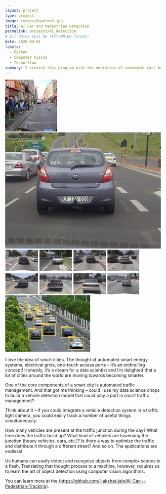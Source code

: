 ```yaml
---
layout: project
type: project
image: images/download.jpg
title: AI Car and Pedestrian Detection
permalink: projects/AI_Detection
# All dates must be YYYY-MM-DD format!
date: 2020-04-01
labels:
  - Python
  - Computer Vision
  - Tesnorflow
summary: I created this program with the motivtion of automated cars by Tesla as was inspired by it.
---
```


<div class="ui small rounded images">
  <img class="ui image" src="../images/CarPrediction.jpg">
  <img class="ui image" src="../images/CarImage.jpg">
  <img class="ui image" src="../images/Car image.png">
  <img class="ui image" src="../images/download.jpg">
</div>

I love the idea of smart cities. The thought of automated smart energy systems, electrical grids, one-touch access ports – it’s an enthralling concept! Honestly, it’s a dream for a data scientist and I’m delighted that a lot of cities around the world are moving towards becoming smarter.

One of the core components of a smart city is automated traffic management. And that got me thinking – could I use my data science chops to build a vehicle detection model that could play a part in smart traffic management?

Think about it – if you could integrate a vehicle detection system in a traffic light camera, you could easily track a number of useful things simultaneously:

  How many vehicles are present at the traffic junction during the day?
  What time does the traffic build up?
  What kind of vehicles are traversing the junction (heavy vehicles, cars, etc.)?
  Is there a way to optimize the traffic and distribute it through a different street?
  And so on. The applications are endless!

Us humans can easily detect and recognize objects from complex scenes in a flash. Translating that thought process to a machine, however, requires us to learn the art of object detection using computer vision algorithms.

You can learn more at the (https://github.com/i-akshat-jain/AI-Car---Pedestrian-Tracking).

